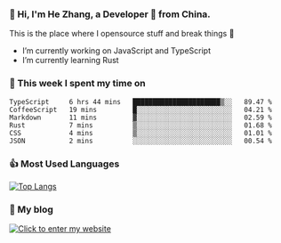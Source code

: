 ### 👋 Hi, I'm He Zhang, a Developer 🚀 from China.

This is the place where I opensource stuff and break things :rofl:

- I’m currently working on JavaScript and TypeScript
- I’m currently learning Rust

### 💪 This week I spent my time on 
<!--START_SECTION:waka-->

```text
TypeScript     6 hrs 44 mins   ██████████████████████▒░░   89.47 %
CoffeeScript   19 mins         █░░░░░░░░░░░░░░░░░░░░░░░░   04.21 %
Markdown       11 mins         ▓░░░░░░░░░░░░░░░░░░░░░░░░   02.59 %
Rust           7 mins          ▒░░░░░░░░░░░░░░░░░░░░░░░░   01.68 %
CSS            4 mins          ▒░░░░░░░░░░░░░░░░░░░░░░░░   01.01 %
JSON           2 mins          ░░░░░░░░░░░░░░░░░░░░░░░░░   00.54 %
```

<!--END_SECTION:waka-->

### 👍 Most Used Languages
[![Top Langs](https://github-readme-stats.vercel.app/api/top-langs/?username=zhanghecool&layout=compact)](https://zhanghe.cool)

### 🌈 My blog 
[![Click to enter my website](https://cdn.jsdelivr.net/gh/zhanghecool/assets/images/gif/zhanghecools.gif)](https://zhanghe.cool)
